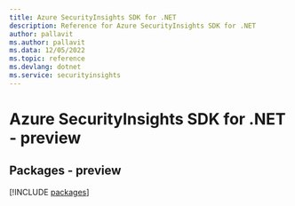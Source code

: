```yaml
---
title: Azure SecurityInsights SDK for .NET
description: Reference for Azure SecurityInsights SDK for .NET
author: pallavit
ms.author: pallavit
ms.data: 12/05/2022
ms.topic: reference
ms.devlang: dotnet
ms.service: securityinsights
---
```

# Azure SecurityInsights SDK for .NET - preview
## Packages - preview
[!INCLUDE [packages](securityinsights-index.md)]